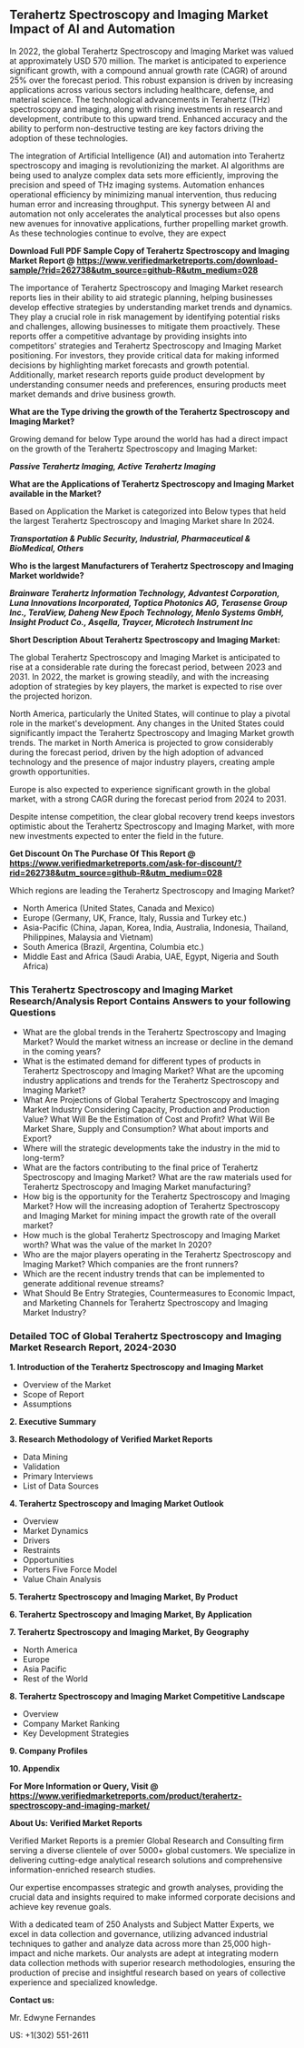 <h2>Terahertz Spectroscopy and Imaging Market Impact of AI and Automation</h2><p>In 2022, the global Terahertz Spectroscopy and Imaging Market was valued at approximately USD 570 million. The market is anticipated to experience significant growth, with a compound annual growth rate (CAGR) of around 25% over the forecast period. This robust expansion is driven by increasing applications across various sectors including healthcare, defense, and material science. The technological advancements in Terahertz (THz) spectroscopy and imaging, along with rising investments in research and development, contribute to this upward trend. Enhanced accuracy and the ability to perform non-destructive testing are key factors driving the adoption of these technologies.</p><p>The integration of Artificial Intelligence (AI) and automation into Terahertz spectroscopy and imaging is revolutionizing the market. AI algorithms are being used to analyze complex data sets more efficiently, improving the precision and speed of THz imaging systems. Automation enhances operational efficiency by minimizing manual intervention, thus reducing human error and increasing throughput. This synergy between AI and automation not only accelerates the analytical processes but also opens new avenues for innovative applications, further propelling market growth. As these technologies continue to evolve, they are expect</p><p id="" class=""><strong>Download Full PDF Sample Copy of Terahertz Spectroscopy and Imaging Market Report @ <a href="https://www.verifiedmarketreports.com/download-sample/?rid=262738&utm_source=github-R&utm_medium=028" target="_blank">https://www.verifiedmarketreports.com/download-sample/?rid=262738&utm_source=github-R&utm_medium=028</a></strong></p><p>The importance of&nbsp;Terahertz Spectroscopy and Imaging Market research reports lies in their ability to aid strategic planning, helping businesses develop effective strategies by understanding market trends and dynamics. They play a crucial role in risk management by identifying potential risks and challenges, allowing businesses to mitigate them proactively. These reports offer a competitive advantage by providing insights into competitors' strategies and Terahertz Spectroscopy and Imaging Market positioning. For investors, they provide critical data for making informed decisions by highlighting market forecasts and growth potential. Additionally, market research reports guide product development by understanding consumer needs and preferences, ensuring products meet market demands and drive business growth.</p><p><strong>What are the&nbsp;Type driving the growth of the Terahertz Spectroscopy and Imaging Market?</strong></p><p id="" class="">Growing demand for below Type around the world has had a direct impact on the growth of the Terahertz Spectroscopy and Imaging Market:</p><em><strong>Passive Terahertz Imaging, Active Terahertz Imaging</strong></em></p><strong>What are the&nbsp;Applications&nbsp;of Terahertz Spectroscopy and Imaging Market available in the Market?</strong></p><p id="" class="">Based on Application the Market is categorized into Below types that held the largest Terahertz Spectroscopy and Imaging Market share In 2024.</p><em><strong>Transportation & Public Security, Industrial, Pharmaceutical & BioMedical, Others</strong></em></p><strong>Who is the largest Manufacturers of Terahertz Spectroscopy and Imaging Market worldwide?</strong></p><p><em><strong>Brainware Terahertz Information Technology, Advantest Corporation, Luna Innovations Incorporated, Toptica Photonics AG, Terasense Group Inc., TeraView, Daheng New Epoch Technology, Menlo Systems GmbH, Insight Product Co., Asqella, Traycer, Microtech Instrument Inc</strong></em></p><p id="" class=""><strong>Short Description About Terahertz Spectroscopy and Imaging Market:</strong></p><p>The global Terahertz Spectroscopy and Imaging Market is anticipated to rise at a considerable rate during the forecast period, between 2023 and 2031. In 2022, the market is growing steadily, and with the increasing adoption of strategies by key players, the market is expected to rise over the projected horizon.</p><p>North America, particularly the United States, will continue to play a pivotal role in the market's development. Any changes in the United States could significantly impact the Terahertz Spectroscopy and Imaging Market growth trends. The market in North America is projected to grow considerably during the forecast period, driven by the high adoption of advanced technology and the presence of major industry players, creating ample growth opportunities.</p><p>Europe is also expected to experience significant growth in the global market, with a strong CAGR during the forecast period from 2024 to 2031.</p><p>Despite intense competition, the clear global recovery trend keeps investors optimistic about the Terahertz Spectroscopy and Imaging Market, with more new investments expected to enter the field in the future.</p><p id="" class=""><strong>Get Discount On The Purchase Of This Report @ <a href="https://www.verifiedmarketreports.com/ask-for-discount/?rid=262738&utm_source=github-R&utm_medium=028" target="_blank">https://www.verifiedmarketreports.com/ask-for-discount/?rid=262738&utm_source=github-R&utm_medium=028</a></strong></p>Which regions are leading the Terahertz Spectroscopy and Imaging Market?</p><ul><li>North America (United States, Canada and Mexico)</li><li>Europe (Germany, UK, France, Italy, Russia and Turkey etc.)</li><li>Asia-Pacific (China, Japan, Korea, India, Australia, Indonesia, Thailand, Philippines, Malaysia and Vietnam)</li><li>South America (Brazil, Argentina, Columbia etc.)</li><li>Middle East and Africa (Saudi Arabia, UAE, Egypt, Nigeria and South Africa)</li></ul><h3 id="" class="">This Terahertz Spectroscopy and Imaging Market Research/Analysis Report Contains Answers to your following Questions</h3><ul><li>What are the global trends in the Terahertz Spectroscopy and Imaging Market? Would the market witness an increase or decline in the demand in the coming years?</li><li>What is the estimated demand for different types of products in Terahertz Spectroscopy and Imaging Market? What are the upcoming industry applications and trends for the Terahertz Spectroscopy and Imaging Market?</li><li>What Are Projections of Global Terahertz Spectroscopy and Imaging Market Industry Considering Capacity, Production and Production Value? What Will Be the Estimation of Cost and Profit? What Will Be Market Share, Supply and Consumption? What about imports and Export?</li><li>Where will the strategic developments take the industry in the mid to long-term?</li><li>What are the factors contributing to the final price of Terahertz Spectroscopy and Imaging Market? What are the raw materials used for Terahertz Spectroscopy and Imaging Market manufacturing?</li><li>How big is the opportunity for the Terahertz Spectroscopy and Imaging Market? How will the increasing adoption of Terahertz Spectroscopy and Imaging Market for mining impact the growth rate of the overall market?</li><li>How much is the global Terahertz Spectroscopy and Imaging Market worth? What was the value of the market In 2020?</li><li>Who are the major players operating in the Terahertz Spectroscopy and Imaging Market? Which companies are the front runners?</li><li>Which are the recent industry trends that can be implemented to generate additional revenue streams?</li><li>What Should Be Entry Strategies, Countermeasures to Economic Impact, and Marketing Channels for Terahertz Spectroscopy and Imaging Market Industry?</li></ul><h3 id="" class="">Detailed TOC of Global Terahertz Spectroscopy and Imaging Market Research Report, 2024-2030</h3><p id="" class=""><strong>1. Introduction of the Terahertz Spectroscopy and Imaging Market</strong></p><ul><li>Overview of the Market</li><li>Scope of Report</li><li>Assumptions</li></ul><p id="" class=""><strong>2. Executive Summary</strong></p><p id="" class=""><strong>3. Research Methodology of Verified Market Reports</strong></p><ul><li>Data Mining</li><li>Validation</li><li>Primary Interviews</li><li>List of Data Sources</li></ul><p id="" class=""><strong>4. Terahertz Spectroscopy and Imaging Market Outlook</strong></p><ul><li>Overview</li><li>Market Dynamics</li><li>Drivers</li><li>Restraints</li><li>Opportunities</li><li>Porters Five Force Model</li><li>Value Chain Analysis</li></ul><p id="" class=""><strong>5. Terahertz Spectroscopy and Imaging Market, By Product</strong></p><p id="" class=""><strong>6. Terahertz Spectroscopy and Imaging Market, By Application</strong></p><p id="" class=""><strong>7. Terahertz Spectroscopy and Imaging Market, By Geography</strong></p><ul><li>North America</li><li>Europe</li><li>Asia Pacific</li><li>Rest of the World</li></ul><p id="" class=""><strong>8. Terahertz Spectroscopy and Imaging Market Competitive Landscape</strong></p><ul><li>Overview</li><li>Company Market Ranking</li><li>Key Development Strategies</li></ul><p id="" class=""><strong>9. Company Profiles</strong></p><p id="" class=""><strong>10. Appendix</strong></p><p id="" class=""><strong>For More Information or Query, Visit @ <a href="https://www.verifiedmarketreports.com/product/terahertz-spectroscopy-and-imaging-market/" target="_blank">https://www.verifiedmarketreports.com/product/terahertz-spectroscopy-and-imaging-market/</a></strong></p><p id="" class=""><strong>About Us: Verified Market Reports</strong></p><p id="" class="">Verified Market Reports is a premier Global Research and Consulting firm serving a diverse clientele of over 5000+ global customers. We specialize in delivering cutting-edge analytical research solutions and comprehensive information-enriched research studies.</p><p id="" class="">Our expertise encompasses strategic and growth analyses, providing the crucial data and insights required to make informed corporate decisions and achieve key revenue goals.</p><p id="" class="">With a dedicated team of 250 Analysts and Subject Matter Experts, we excel in data collection and governance, utilizing advanced industrial techniques to gather and analyze data across more than 25,000 high-impact and niche markets. Our analysts are adept at integrating modern data collection methods with superior research methodologies, ensuring the production of precise and insightful research based on years of collective experience and specialized knowledge.</p><p id="" class=""><strong>Contact us:</strong></p><p id="" class="">Mr. Edwyne Fernandes</p><p id="" class="">US: +1(302) 551-2611</p>